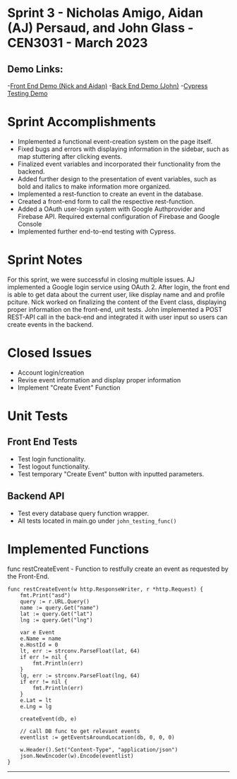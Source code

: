 # Sprint 3 - Nicholas Amigo, Aidan (AJ) Persaud, and John Glass - CEN3031 - March 2023

## Demo Links:
-[Front End Demo (Nick and Aidan)](https://youtu.be/9fOnqLQ0wVg)
-[Back End Demo (John)](https://youtu.be/w-aUFNLU-OQ)
-[Cypress Testing Demo](https://youtu.be/RKU5-2AD0rU)

# Sprint Accomplishments
- Implemented a functional event-creation system on the page itself.
- Fixed bugs and errors with displaying information in the sidebar, such as map stuttering after clicking events.
- Finalized event variables and incorporated their functionality from the backend.
- Added further design to the presentation of event variables, such as bold and italics to make information more organized.
- Implemented a rest-function to create an event in the database.
- Created a front-end form to call the respective rest-function.
- Added a OAuth user-login system with Google Authprovider and Firebase API. Required external configuration of Firebase and Google Console
- Implemented further end-to-end testing with Cypress.

# Sprint Notes
For this sprint, we were successful in closing multiple issues. AJ implemented a Google login service using OAuth 2. After login, the front end is able to get data about the current user, like display name and and profile pciture. Nick worked on finalizing the content of the Event class, displaying proper information on the front-end, unit tests. John implemented a POST REST-API call in the back-end and integrated it with user input so users can create events in the backend.

# Closed Issues
- Account login/creation
- Revise event information and display proper information
- Implement "Create Event" Function

# Unit Tests

## Front End Tests
- Test login functionality.
- Test logout functionality.
- Test temporary "Create Event" button with inputted parameters.

## Backend API
- Test every database query function wrapper.
- All tests located in main.go under `john_testing_func()`

# Implemented Functions

func restCreateEvent - Function to restfully create an event as requested by the Front-End.

```
func restCreateEvent(w http.ResponseWriter, r *http.Request) {
	fmt.Print("asd")
	query := r.URL.Query()
	name := query.Get("name")
	lat := query.Get("lat")
	lng := query.Get("lng")

	var e Event
	e.Name = name
	e.HostId = 0
	lt, err := strconv.ParseFloat(lat, 64)
	if err != nil {
		fmt.Println(err)
	}
	lg, err := strconv.ParseFloat(lng, 64)
	if err != nil {
		fmt.Println(err)
	}
	e.Lat = lt
	e.Lng = lg

	createEvent(db, e)

	// call DB func to get relevant events
	eventlist := getEventsAroundLocation(db, 0, 0, 0)

	w.Header().Set("Content-Type", "application/json")
	json.NewEncoder(w).Encode(eventlist)
}
```
---


